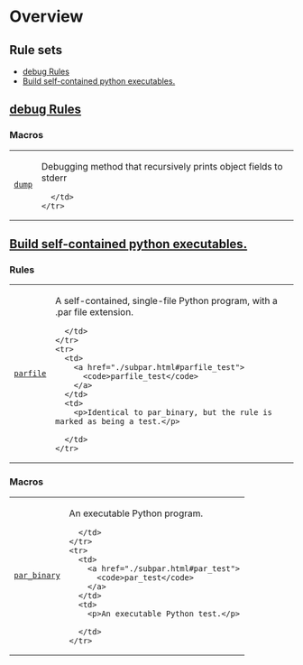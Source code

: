 
# Overview


<nav class="toc">
  <h2>Rule sets</h2>
  <ul>
    <li><a href="#debug">debug Rules</a></li>
    <li><a href="#subpar">Build self-contained python executables.</a></li>
  </ul>
</nav>

<h2><a href="./debug.html">debug Rules</a></h2>

<h3>Macros</h3>
<table class="overview-table">
  <colgroup>
    <col class="col-name" />
    <col class="col-description" />
  </colgroup>
  <tbody>
    <tr>
      <td>
        <a href="./debug.html#dump">
          <code>dump</code>
        </a>
      </td>
      <td>
        <p>Debugging method that recursively prints object fields to stderr</p>

      </td>
    </tr>
  </tbody>
</table>
<h2><a href="./subpar.html">Build self-contained python executables.</a></h2>

<h3>Rules</h3>
<table class="overview-table">
  <colgroup>
    <col class="col-name" />
    <col class="col-description" />
  </colgroup>
  <tbody>
    <tr>
      <td>
        <a href="./subpar.html#parfile">
          <code>parfile</code>
        </a>
      </td>
      <td>
        <p>A self-contained, single-file Python program, with a .par file extension.</p>

      </td>
    </tr>
    <tr>
      <td>
        <a href="./subpar.html#parfile_test">
          <code>parfile_test</code>
        </a>
      </td>
      <td>
        <p>Identical to par_binary, but the rule is marked as being a test.</p>

      </td>
    </tr>
  </tbody>
</table>
<h3>Macros</h3>
<table class="overview-table">
  <colgroup>
    <col class="col-name" />
    <col class="col-description" />
  </colgroup>
  <tbody>
    <tr>
      <td>
        <a href="./subpar.html#par_binary">
          <code>par_binary</code>
        </a>
      </td>
      <td>
        <p>An executable Python program.</p>

      </td>
    </tr>
    <tr>
      <td>
        <a href="./subpar.html#par_test">
          <code>par_test</code>
        </a>
      </td>
      <td>
        <p>An executable Python test.</p>

      </td>
    </tr>
  </tbody>
</table>
